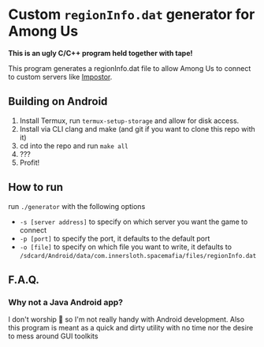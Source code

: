 # Custom `regionInfo.dat` generator for Among Us
**This is an ugly C/C++ program held together with tape!**

This program generates a regionInfo.dat file to allow Among Us to connect to custom servers like [Impostor](https://github.com/AeonLucid/Impostor/).

## Building on Android
1. Install Termux, run `termux-setup-storage` and allow for disk access.
2. Install via CLI clang and make (and git if you want to clone this repo with it)
3. cd into the repo and run `make all`
4. ???
5. Profit!

## How to run
run `./generator` with the following options

- `-s [server address]` to specify on which server you want the game to connect
- `-p [port]` to specify the port, it defaults to the default port
- `-o [file]` to specify on which file you want to write, it defaults to `/sdcard/Android/data/com.innersloth.spacemafia/files/regionInfo.dat`


## F.A.Q.

### Why not a Java Android app?
I don't worship 🐄 so I'm not really handy with Android development. Also this program is meant as a quick and dirty utility with no time nor the desire to mess around GUI toolkits

